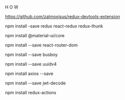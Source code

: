 H O W 

https://github.com/zalmoxisus/redux-devtools-extension

npm install -save redux react-redux redux-thunk

npm install  @material-ui/core

npm install --save react-router-dom

npm install --save busboy

npm install --save uuidv4

npm install axios --save

npm install --save jwt-decode

npm install redux-actions